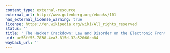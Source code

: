 ```yaml
---
content_type: external-resource
external_url: http://www.gutenberg.org/ebooks/101
has_external_license_warning: true
license: https://en.wikipedia.org/wiki/All_rights_reserved
status: ''
title: '_The Hacker Crackdown: Law and Disorder on the Electronic Frontier_'
uid: ac56ff55-7838-4ea3-815d-32a52060cb84
wayback_url: ''
---
```

